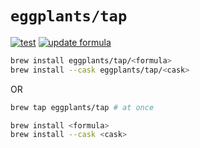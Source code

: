 # `eggplants/tap`

[![test](
  <https://github.com/eggplants/homebrew-tap/actions/workflows/test.yml/badge.svg>
  )](
  <https://github.com/eggplants/homebrew-tap/actions/workflows/test.yml>
) [![update formula](
  <https://github.com/eggplants/homebrew-tap/actions/workflows/update_formula.yml/badge.svg>
  )](
  <https://github.com/eggplants/homebrew-tap/actions/workflows/update_formula.yml>
)

```sh
brew install eggplants/tap/<formula>
brew install --cask eggplants/tap/<cask>
```

OR

```sh
brew tap eggplants/tap # at once

brew install <formula>
brew install --cask <cask>
```

